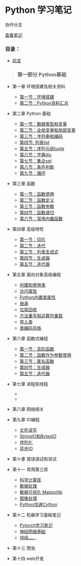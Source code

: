 # Python 学习笔记

协作分支

[查看笔记](http://nbviewer.jupyter.org/github/ZhengHui-Z/PythonNoteForZZH/blob/master/index.ipynb)


### 目录：
- [前言](Preface.ipynb)
> ### 第一部分 Python基础
- 第一章 环境搭建及相关资料
    - [第一节：环境搭建](01-PythonEnvironmentAndResources/Enviroment.ipynb)
    - [第二节：Python资料汇总](01-EnvironmentAndResources/Resources.ipynb)
- 第二章 Python 基础
    - [第一节：数据类型和变量](02-PythonBasics/变量和数据类型.ipynb)
    - [第二节：全局变量和局部变量](02-PythonBasics/全局变量和局部变量.ipynb)
    - [第三节：字符串和编码](02-PythonBasics/字符串和编码.ipynb)
    - [第四节: 列表list](02-PythonBasics/列表list.ipynb)
    - [第五节：序列元组tuple](02-PythonBasics/序列元组tuple.ipynb)
    - [第六节：字典dic](02-PythonBasics/字典dic.ipynb)
    - [第七节：集合set](02-PythonBasics/集合set.ipynb)
    - [第八节：条件判断](02-PythonBasics/条件判断.ipynb)
    - [第九节：循环](02-PythonBasics/循环.ipynb)
- 第三章 函数
    - [第一节：函数使用](03-PythonFunction/函数使用.ipynb)
    - [第二节：函数定义](03-PythonFunction/函数定义.ipynb)
    - [第三节：函数参数](03-PythonFunction/函数参数.ipynb)
    - [第四节：函数递归](03-PythonFunction/函数递归.ipynb)
    - [第六节：常用内置函数](03-PythonFunction/Python%20Built-in%20function/index.ipynb)
- 第四章 高级特性
    - [第一节：切片](04-PythonAdvancedFeatures/切片.ipynb)
    - [第二节：迭代](04-PythonAdvancedFeatures/迭代.ipynb)
    - [第三节：列表生成式](04-PythonAdvancedFeatures/列表生成式.ipynb)
    - [第四节：生成器](04-PythonAdvancedFeatures/生成器.ipynb)
    - [第五节：迭代器](04-PythonAdvancedFeatures/迭代器.ipynb)
    
- 第五章 面向对象高级编程
    - [创建和使用类](05-PythonObject-oriented/创建和使用类.ipynb)
    - [访问属性](05-PythonObject-oriented/访问属性.ipynb)
    - [Python内置类属性](05-PythonObject-oriented/Python内置类属性.ipynb)
    - [继承](05-PythonObject-oriented/继承.ipynb)
    - [垃圾回收](05-PythonObject-oriented/垃圾回收.ipynb)
    - [方法重写和运算符重载](05-PythonObject-oriented/方法重写和运算符重载.ipynb)
    - [导入类](05-PythonObject-oriented/导入类.ipynb)
    - [类编码风格](05-PythonObject-oriented/类编码风格.ipynb)
    
- 第六章 函数式编程
    - [第一节：高阶函数](06-PythonFunctionalProgramming/高阶函数.ipynb)
    - [第二节：函数作为参数使用](06-PythonFunctionalProgramming/函数作为参数使用.ipynb)
    - [第三节：匿名函数](06-PythonFunctionalProgramming/匿名函数.ipynb)
    - [第四节：生成器](06-PythonFunctionalProgramming/生成器.ipynb)
    - [第五节：迭代器](06-PythonFunctionalProgramming/迭代器.ipynb)

- 第七章 进程和线程
    - []()
    - []()
- 第八章 网络相关

- 第九章 IO编程
    - [文件读写](09-IO-programming/文件读写.ipynb)
    - [StringIO和BytesIO](09-IO-programming/StringIO和BytesIO.ipynb)
    - [序列化](09-IO-programming/序列化.ipynb)
    - [异步IO](09-IO-programming/异步IO.ipynb)
- 第十章 错误调试和测试

- 第十一 常用第三库
    - [科学计算库](11-PythonThird-partyLibraries/01-ScientificComputing/index.ipynb)
    - [数据处理](11-PythonThird-partyLibraries/02-DataProcessing/index.ipynb)
    - [数据可视化 Matplotlib](11-PythonThird-partyLibraries/03-DataVisualization/Matplotlib/index.ipynb)
    - [图像处理](11-PythonThird-partyLibraries/04-ImageProcessing/index.ipynb)
    - [Python加速Cython](11-PythonThird-partyLibraries\05-Cython)
- 第十二 机器学习基础笔记
    - [Pytorch学习笔记]()
    - [神经网络基础]()
    - [待续。。。]()

- 第十三 爬虫

- 第十四 web开发
